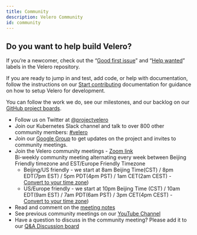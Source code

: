 ```yaml
---
title: Community
description: Velero Community
id: community
---
```

## Do you want to help build Velero?

If you’re a newcomer, check out the “[Good first issue](https://github.com/vmware-tanzu/velero/issues?q=is%3Aopen+is%3Aissue+label%3A%22Good+first+issue%22)” and “[Help wanted](https://github.com/vmware-tanzu/velero/issues?utf8=%E2%9C%93&q=is%3Aopen+is%3Aissue+label%3A%22Help+wanted%22+)” labels in the Velero repository.

If you are ready to jump in and test, add code, or help with documentation, follow the instructions on our [Start contributing](https://velero.io/docs/main/start-contributing/) documentation for guidance on how to setup Velero for development.

You can follow the work we do, see our milestones, and our backlog on our [GitHub project boards](https://github.com/vmware-tanzu/velero/projects).

* Follow us on Twitter at [@projectvelero](https://twitter.com/projectvelero)
* Join our Kubernetes Slack channel and talk to over 800 other community members: [#velero](https://kubernetes.slack.com/messages/velero)
* Join our [Google Group](https://groups.google.com/forum/#!forum/projectvelero) to get updates on the project and invites to community meetings.
* Join the Velero community meetings  - [Zoom link](https://VMware.zoom.us/j/94501971662?pwd=aUxVbWVEWHZSbDh4ZGdGU1cxYUFoZz09)  
Bi-weekly  community meeting alternating every week between Beijing Friendly timezone and EST/Europe Friendly Timezone  
  * Beijing/US friendly - we start at 8am Beijing Time(CST) / 8pm EDT(7pm EST) / 5pm PDT(4pm PST) / 1am CET(2am CEST) - [Convert to your time zone](https://dateful.com/convert/beijing-china?t=8am))  
  * US/Europe friendly - we start at 10pm Beijing Time (CST) / 10am EDT(9am EST) / 7am PDT(6am PST) / 3pm CET(4pm CEST)  - [Convert to your time zone](https://dateful.com/convert/est-edt-eastern-time?t=10))  
* Read and comment on the [meeting notes](https://hackmd.io/Jq6F5zqZR7S80CeDWUklkA?view)
* See previous community meetings on our [YouTube Channel](https://www.youtube.com/playlist?list=PL7bmigfV0EqQRysvqvqOtRNk4L5S7uqwM)
* Have a question to discuss in the community meeting? Please add it to our [Q&A Discussion board](https://github.com/vmware-tanzu/velero/discussions/categories/community-support-q-a)
